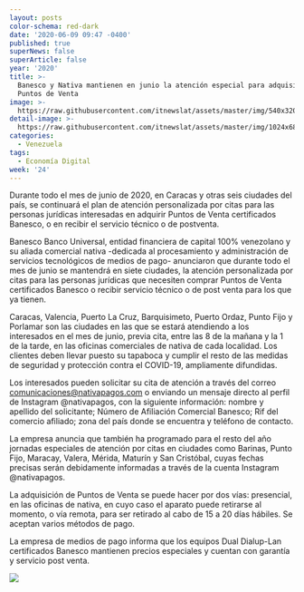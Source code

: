 ```yaml
---
layout: posts
color-schema: red-dark
date: '2020-06-09 09:47 -0400'
published: true
superNews: false
superArticle: false
year: '2020'
title: >-
  Banesco y Nativa mantienen en junio la atención especial para adquisición de
  Puntos de Venta 
image: >-
  https://raw.githubusercontent.com/itnewslat/assets/master/img/540x320/Banesco-Nativa-p.jpg
detail-image: >-
  https://raw.githubusercontent.com/itnewslat/assets/master/img/1024x680/Banesco-Nativa-g.jpg
categories:
  - Venezuela
tags:
  - Economía Digital
week: '24'
---
```

Durante todo el mes de junio de 2020, en Caracas y otras seis ciudades del país, se continuará el plan de atención personalizada por citas para las personas jurídicas interesadas en adquirir Puntos de Venta certificados Banesco, o en recibir el servicio técnico o de postventa. 

Banesco Banco Universal, entidad financiera de capital 100% venezolano y su aliada comercial nativa -dedicada al procesamiento y administración de servicios tecnológicos de medios de pago- anunciaron que durante todo el mes de junio se mantendrá en siete ciudades, la atención personalizada por citas para las personas jurídicas que necesiten comprar Puntos de Venta certificados Banesco o recibir servicio técnico o de post venta para los que ya tienen. 

Caracas, Valencia, Puerto La Cruz, Barquisimeto, Puerto Ordaz, Punto Fijo y Porlamar son las ciudades en las que se estará atendiendo a los interesados en el mes de junio, previa cita, entre las 8 de la mañana y la 1 de la tarde, en las oficinas comerciales de nativa de cada localidad. Los clientes deben llevar puesto su tapaboca y cumplir el resto de las medidas de seguridad y protección contra el COVID-19, ampliamente difundidas.

Los interesados pueden solicitar su cita de atención a través del correo comunicaciones@nativapagos.com o enviando un mensaje directo al perfil de Instagram @nativapagos, con la siguiente información: nombre y apellido del solicitante; Número de Afiliación Comercial Banesco; Rif del comercio afiliado; zona del país donde se encuentra y teléfono de contacto.

La empresa anuncia que también ha programado para el resto del año jornadas especiales de atención por citas en ciudades como Barinas, Punto Fijo, Maracay, Valera, Mérida, Maturín y San Cristóbal, cuyas fechas precisas serán debidamente informadas a través de la cuenta Instagram @nativapagos.

La adquisición de Puntos de Venta se puede hacer por dos vías: presencial, en las oficinas de nativa, en cuyo caso el aparato puede retirarse al momento, o vía remota, para ser retirado al cabo de 15 a 20 días hábiles. Se aceptan varios métodos de pago. 

La empresa de medios de pago informa que los equipos Dual Dialup-Lan certificados Banesco mantienen precios especiales y cuentan con garantía y servicio post venta. 

<img src="https://tracker.metricool.com/c3po.jpg?hash=56f88a41e39ab42c063cc51676587a04"/>